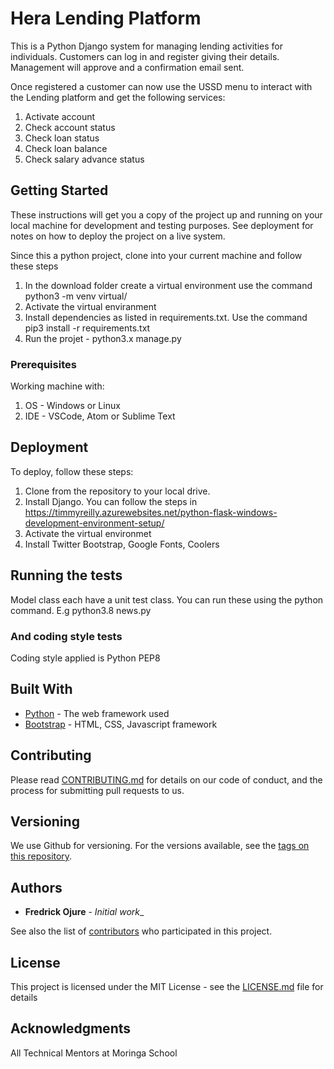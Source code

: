 # Hera Lending Platform

This is a Python Django system for managing lending activities for individuals. Customers can log in and register giving their details. Management will approve and a confirmation email sent.

Once registered a customer can now use the USSD menu to interact with the Lending platform and get the following services:

1. Activate account
2. Check account status
3. Check loan status
4. Check loan balance
5. Check salary advance status

## Getting Started

These instructions will get you a copy of the project up and running on your local machine for development and testing purposes. See deployment for notes on how to deploy the project on a live system.

Since this a python project, clone into your current machine and follow these steps

1. In the download folder create a virtual environment use the command python3 -m venv virtual/
2. Activate the virtual enviranment
3. Install dependencies as listed in requirements.txt. Use the command pip3 install -r requirements.txt
4. Run the projet - python3.x manage.py

### Prerequisites

Working machine with:

1. OS - Windows or Linux
2. IDE - VSCode, Atom or Sublime Text


## Deployment

To deploy, follow these steps:

1. Clone from the repository to your local drive.
2. Install Django. You can follow the steps in https://timmyreilly.azurewebsites.net/python-flask-windows-development-environment-setup/
3. Activate the virtual environmet
4. Install Twitter Bootstrap, Google Fonts, Coolers 

## Running the tests

Model class each have a unit test class. You can run these using the python command. E.g python3.8 news.py

### And coding style tests

Coding style applied is Python PEP8

## Built With

-  [Python](http://www.dropwizard.io/1.0.2/docs/) - The web framework used
-  [Bootstrap](https://maven.apache.org/) - HTML, CSS, Javascript framework

## Contributing

Please read [CONTRIBUTING.md](https://gist.github.com/PurpleBooth/b24679402957c63ec426) for details on our code of conduct, and the process for submitting pull requests to us.

## Versioning

We use Github for versioning. For the versions available, see the [tags on this repository](https://github.com/your/project/tags).

## Authors

-  **Fredrick Ojure** - _Initial work__

See also the list of [contributors](https://github.com/your/project/contributors) who participated in this project.

## License

This project is licensed under the MIT License - see the [LICENSE.md](LICENSE.md) file for details

## Acknowledgments

All Technical Mentors at Moringa School
